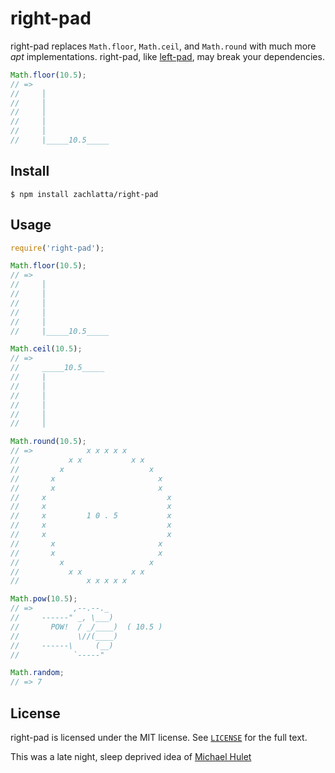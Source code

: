 # right-pad

right-pad replaces `Math.floor`, `Math.ceil`, and `Math.round` with much more
_apt_ implementations. right-pad, like
[left-pad](https://github.com/azer/left-pad), may break your dependencies.

```js
Math.floor(10.5);
// =>
//     │
//     │
//     │
//     │
//     │
//     |_____10.5_____
```

## Install

    $ npm install zachlatta/right-pad

## Usage

```js
require('right-pad');

Math.floor(10.5);
// =>
//     │
//     │
//     │
//     │
//     │
//     |_____10.5_____

Math.ceil(10.5);
// =>
//     _____10.5_____
//     |
//     │
//     │
//     │
//     │
//     │

Math.round(10.5);
// =>            x x x x x
//           x x           x x
//         x                   x
//       x                       x
//       x                       x
//     x                           x
//     x                           x
//     x         1 0 . 5           x
//     x                           x
//     x                           x
//       x                       x
//       x                       x
//         x                   x
//           x x           x x
//               x x x x x

Math.pow(10.5);
// =>         ,--.--._
//     ------" _, \___)
//       POW!  / _/____)  ( 10.5 )
//             \//(____)
//     ------\     (__)
//            `-----"

Math.random;
// => 7
```

## License

right-pad is licensed under the MIT license. See [`LICENSE`](LICENSE) for the
full text.

This was a late night, sleep deprived idea of [Michael Hulet](https://github.com/raysarebest)
